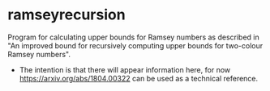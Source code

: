 # ramseyrecursion
Program for calculating upper bounds for Ramsey numbers as described in "An improved bound for recursively computing upper bounds for two-colour Ramsey numbers".

* The intention is that there will appear information here, for now https://arxiv.org/abs/1804.00322 can be used as a technical reference.
